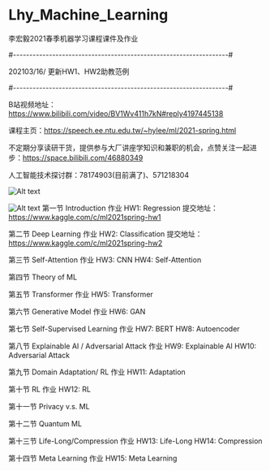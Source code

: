 # Lhy_Machine_Learning
李宏毅2021春季机器学习课程课件及作业

#------------------------------------------------------------------#

202103/16/ 更新HW1、HW2助教范例

#------------------------------------------------------------------#

B站视频地址：https://www.bilibili.com/video/BV1Wv411h7kN#reply4197445138

课程主页：https://speech.ee.ntu.edu.tw/~hylee/ml/2021-spring.html

不定期分享读研干货，提供参与大厂讲座学知识和兼职的机会，点赞关注一起进步：https://space.bilibili.com/46880349

人工智能技术探讨群：78174903(目前满了)、571218304

![Alt text](https://github.com/Fafa-DL/Lhy_Machine_Learning/blob/main/Assignment%20Schedule.png)

![Alt text](https://github.com/Fafa-DL/Lhy_Machine_Learning/blob/main/HW.jpg)
第一节 Introduction  作业 HW1: Regression 提交地址：https://www.kaggle.com/c/ml2021spring-hw1

第二节 Deep Learning  作业 HW2: Classification 提交地址：https://www.kaggle.com/c/ml2021spring-hw2

第三节 Self-Attention  作业 HW3: CNN HW4: Self-Attention

第四节 Theory of ML

第五节 Transformer  作业 HW5: Transformer

第六节 Generative Model  作业 HW6: GAN

第七节 Self-Supervised Learning  作业 HW7: BERT HW8: Autoencoder

第八节 Explainable AI / Adversarial Attack  作业 HW9: Explainable AI HW10: Adversarial Attack

第九节 Domain Adaptation/ RL  作业 HW11: Adaptation

第十节 RL  作业 HW12: RL

第十一节  Privacy v.s. ML

第十二节  Quantum ML

第十三节  Life-Long/Compression  作业 HW13: Life-Long HW14: Compression

第十四节  Meta Learning  作业 HW15: Meta Learning
